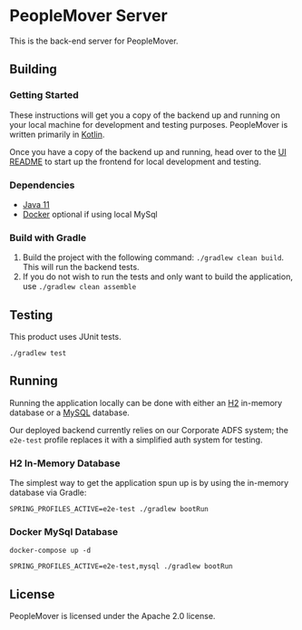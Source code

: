 # PeopleMover Server
This is the back-end server for PeopleMover.

## Building

### Getting Started
These instructions will get you a copy of the backend up and running on your local machine for development and testing purposes.
PeopleMover is written primarily in [Kotlin](https://kotlinlang.org/).

Once you have a copy of the backend up and running, head over to the [UI README](../ui/README.md) to start up the frontend for local development and testing.

### Dependencies
- [Java 11](https://openjdk.java.net/projects/jdk/11/)
- [Docker](https://www.docker.com/products/docker-desktop) optional if using local MySql

### Build with Gradle
1. Build the project with the following command: `./gradlew clean build`. This will run the backend tests.
2. If you do not wish to run the tests and only want to build the application, use `./gradlew clean assemble`

## Testing

This product uses JUnit tests.
```
./gradlew test
```

## Running
Running the application locally can be done with either an [H2](https://www.h2database.com/html/main.html) in-memory 
database or a [MySQL](https://www.mysql.com/) database.

Our deployed backend currently relies on our Corporate ADFS system; 
the `e2e-test` profile replaces it with a simplified auth system for testing.

### H2 In-Memory Database
The simplest way to get the application spun up is by using the in-memory database via Gradle:
```
SPRING_PROFILES_ACTIVE=e2e-test ./gradlew bootRun
```

### Docker MySql Database
```
docker-compose up -d

SPRING_PROFILES_ACTIVE=e2e-test,mysql ./gradlew bootRun
```

## License

PeopleMover is licensed under the Apache 2.0 license.
